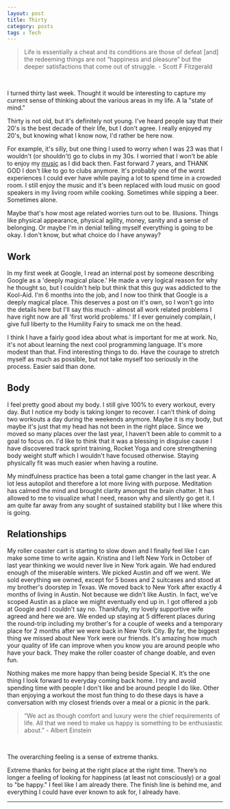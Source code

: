 ```yaml
---
layout: post
title: Thirty
category: posts
tags : Tech
---
```

<blockquote>
Life is essentially a cheat and its conditions are those of defeat [and] the redeeming things are not “happiness and pleasure” but the deeper satisfactions that come out of struggle. - Scott F Fitzgerald
</blockquote>
<br>

I turned thirty last week. Thought it would be interesting to capture my current sense of thinking about the various areas in my life. A la "state of mind." 

Thirty is not old, but it's definitely not young. I've heard people say that their 20's is the best decade of their life, but I don't agree. I really enjoyed my 20's, but knowing what I know now, I'd rather be here now.

For example, it's silly, but one thing I used to worry when I was 23 was that I wouldn't (or shouldn't) go to clubs in my 30s. I worried that I won't be able to enjoy my  <a href="https://open.spotify.com/user/123544547/playlist/1JfP7FUMUcXmhXbSkCvwR3">music</a> as I did back then. Fast forward 7 years, and THANK GOD I don't like to go to clubs anymore. It's probably one of the worst experiences I could ever have while paying a lot to spend time in a crowded room. I still enjoy the music and it's been replaced with loud music on good speakers in my living room while cooking. Sometimes while sipping a beer. Sometimes alone.

Maybe that's how most age related worries turn out to be. Illusions. Things like physical appearance, physical agility, money, sanity and a sense of belonging. Or maybe I'm in denial telling myself everything is going to be okay. I don't know, but what choice do I have anyway?



<h2>Work</h2>

In my first week at Google, I read an internal post by someone describing Google as a 'deeply magical place.' He made a very logical reason for why he thought so, but I couldn't help but think that this guy was addicted to the Kool-Aid. I'm 6 months into the job, and I now too think that Google is a deeply magical place. This deserves a post on it's own, so I won't go into the details here but I'll say this much - almost all work related problems I have right now are all 'first world problems.' If I ever genuinely complain, I give full liberty to the Humility Fairy to smack me on the head.

I think I have a fairly good idea about what is important for me at work. No, it's not about learning the next cool programming language. It's more modest than that. Find interesting things to do. Have the courage to stretch myself as much as possible, but not take myself too seriously in the process. Easier said than done.


<h2>Body</h2>

I feel pretty good about my body. I still give 100% to every workout, every day. But I notice my body is taking longer to recover. I can't think of doing two workouts a day during the weekends anymore. Maybe it is my body, but maybe it's just that my head has not been in the right place. Since we moved so many places over the last year, I haven't been able to commit to a goal to focus on. I'd like to think that it was a blessing in disguise cause I have discovered track sprint training, Rocket Yoga and core strengthening body weight stuff which I wouldn't have focused otherwise. Staying physically fit was much easier when having a routine. 

My mindfulness practice has been a total game changer in the last year. A lot less autopilot and therefore a lot more living with purpose. Meditation has calmed the mind and brought clarity amongst the brain chatter. It has allowed to me to visualize what I need, reason why and silently go get it. I am quite far away from any sought of sustained stability but I like where this is going. 

<h2>Relationships</h2> 

My roller coaster cart is starting to slow down and I finally feel like I can make some time to write again. Kristina and I left New York in October of last year thinking we would never live in New York again. We had endured enough of the miserable winters. We picked Austin and off we went. We sold everything we owned, except for 5 boxes and 2 suitcases and stood at my brother's doorstep in Texas. We moved back to New York after exactly 4 months of living in Austin. Not because we didn't like Austin. In fact, we've scoped Austin as a place we might eventually end up in. I got offered a job at Google and I couldn't say no. Thankfully, my lovely supportive wife agreed and here we are. We ended up staying at 5 different places during the round-trip including my brother's for a couple of weeks and a temporary place for 2 months after we were back in New York City. By far, the biggest thing we missed about New York were our friends. It's amazing how much your quality of life can improve when you know you are around people who have your back. They make the roller coaster of change doable, and even fun.

Nothing makes me more happy than being beside Special K. It’s the one thing I look forward to everyday coming back home. I try and avoid spending time with people I don't like and be around people I do like. Other than enjoying a workout the most fun thing to do these days is have a conversation with my closest friends over a meal or a picnic in the park.

<blockquote>
“We act as though comfort and luxury were the chief requirements of life. All that we need to make us happy is something to be enthusiastic about.” - Albert Einstein 
</blockquote>
<br>

The overarching feeling is a sense of extreme thanks. 

Extreme thanks for being at the right place at the right time. There’s no longer a feeling of looking for happiness (at least not consciously) or a goal to "be happy." I feel like I am already there. The finish line is behind me, and everything I could have ever known to ask for, I already have. 
   
---
